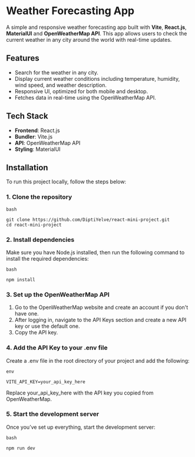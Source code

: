 # Weather Forecasting App

A simple and responsive weather forecasting app built with **Vite**, **React.js**, **MaterialUI** and **OpenWeatherMap API**. This app allows users to check the current weather in any city around the world with real-time updates.

## Features

- Search for the weather in any city.
- Display current weather conditions including temperature, humidity, wind speed, and weather description.
- Responsive UI, optimized for both mobile and desktop.
- Fetches data in real-time using the OpenWeatherMap API.

## Tech Stack

- **Frontend**: React.js
- **Bundler**: Vite.js 
- **API**: OpenWeatherMap API
- **Styling**: MaterialUI

## Installation

To run this project locally, follow the steps below:

### 1. Clone the repository
    bash
    
    git clone https://github.com/DiptiYelve/react-mini-project.git
    cd react-mini-project
### 2. Install dependencies
Make sure you have Node.js installed, then run the following command to install the required dependencies:
    
    bash
    
    npm install

### 3. Set up the OpenWeatherMap API
1. Go to the OpenWeatherMap website and create an account if you don't have one.
2. After logging in, navigate to the API Keys section and create a new API key or use the default one.
3. Copy the API key.

### 4. Add the API Key to your .env file
Create a .env file in the root directory of your project and add the following:

    env
    
    VITE_API_KEY=your_api_key_here

Replace your_api_key_here with the API key you copied from OpenWeatherMap.

### 5. Start the development server
Once you’ve set up everything, start the development server:

    bash
    
    npm run dev
